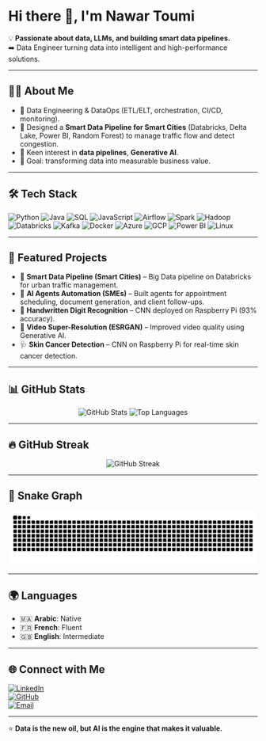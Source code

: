 # Hi there 👋, I'm Nawar Toumi

💡 **Passionate about data, LLMs, and building smart data pipelines.**  
➡️ Data Engineer turning data into intelligent and high-performance solutions.  

---

## 🧑‍💻 About Me
- 🔧 Data Engineering & DataOps (ETL/ELT, orchestration, CI/CD, monitoring).  
- 🚦 Designed a **Smart Data Pipeline for Smart Cities** (Databricks, Delta Lake, Power BI, Random Forest) to manage traffic flow and detect congestion.  
- 🤖 Keen interest in **data pipelines**, **Generative AI**.  
- 🎯 Goal: transforming data into measurable business value.  

---
## 🛠️ Tech Stack

![Python](https://img.shields.io/badge/Python-3776AB?style=for-the-badge&logo=python&logoColor=white)
![Java](https://img.shields.io/badge/Java-ED8B00?style=for-the-badge&logo=openjdk&logoColor=white)
![SQL](https://img.shields.io/badge/SQL-4479A1?style=for-the-badge&logo=postgresql&logoColor=white)
![JavaScript](https://img.shields.io/badge/JavaScript-F7DF1E?style=for-the-badge&logo=javascript&logoColor=black)
![Airflow](https://img.shields.io/badge/Apache%20Airflow-017CEE?style=for-the-badge&logo=apache-airflow&logoColor=white)
![Spark](https://img.shields.io/badge/Apache%20Spark-E25A1C?style=for-the-badge&logo=apachespark&logoColor=white)
![Hadoop](https://img.shields.io/badge/Apache%20Hadoop-66CCFF?style=for-the-badge&logo=apache&logoColor=black)
![Databricks](https://img.shields.io/badge/Databricks-FF3621?style=for-the-badge&logo=databricks&logoColor=white)
![Kafka](https://img.shields.io/badge/Apache%20Kafka-231F20?style=for-the-badge&logo=apachekafka&logoColor=white)
![Docker](https://img.shields.io/badge/Docker-2496ED?style=for-the-badge&logo=docker&logoColor=white)
![Azure](https://img.shields.io/badge/Microsoft%20Azure-0089D6?style=for-the-badge&logo=microsoft-azure&logoColor=white)
![GCP](https://img.shields.io/badge/Google%20Cloud-4285F4?style=for-the-badge&logo=googlecloud&logoColor=white)
![Power BI](https://img.shields.io/badge/Power%20BI-F2C811?style=for-the-badge&logo=powerbi&logoColor=black)
![Linux](https://img.shields.io/badge/Linux-000000?style=for-the-badge&logo=linux&logoColor=white)


---

## 📌 Featured Projects  
- 🚦 **Smart Data Pipeline (Smart Cities)** – Big Data pipeline on Databricks for urban traffic management.
- 🧠 **AI Agents Automation (SMEs)** – Built agents for appointment scheduling, document generation, and client follow-ups.  
- 📝 **Handwritten Digit Recognition** – CNN deployed on Raspberry Pi (93% accuracy).  
- 🎥 **Video Super-Resolution (ESRGAN)** – Improved video quality using Generative AI.  
- 🩺 **Skin Cancer Detection** – CNN on Raspberry Pi for real-time skin cancer detection.  

---

## 📊 GitHub Stats
<p align="center">
  <img src="https://github-readme-stats.vercel.app/api?username=nawartm&show_icons=true&theme=tokyonight&cache_seconds=3600" alt="GitHub Stats" height="180" />
  <img src="https://github-readme-stats.vercel.app/api/top-langs/?username=nawartm&layout=compact&theme=tokyonight&cache_seconds=3600" alt="Top Languages" height="180" />
</p>

---

## 🔥 GitHub Streak
<p align="center">
  <img src="https://streak-stats.demolab.com?user=nawartm&theme=tokyonight" alt="GitHub Streak" />
</p>

---

## 🐍 Snake Graph
<p align="center">
  <img src="https://raw.githubusercontent.com/nawartm/nawartm/output/github-contribution-grid-snake.svg" alt="Snake animation" />
</p>


---

## 🌍 Languages  
- 🇲🇦 **Arabic**: Native  
- 🇫🇷 **French**: Fluent  
- 🇬🇧 **English**: Intermediate  

---

## 🌐 Connect with Me  
[![LinkedIn](https://img.shields.io/badge/LinkedIn-0A66C2?style=for-the-badge&logo=linkedin&logoColor=white)](https://www.linkedin.com/in/nawar-toumi/)  
[![GitHub](https://img.shields.io/badge/GitHub-181717?style=for-the-badge&logo=github&logoColor=white)](https://github.com/nawartm)  
[![Email](https://img.shields.io/badge/Email-D14836?style=for-the-badge&logo=gmail&logoColor=white)](mailto:nawar.toumi01@gmail.com)  

---

⭐️ **Data is the new oil, but AI is the engine that makes it valuable.**  

